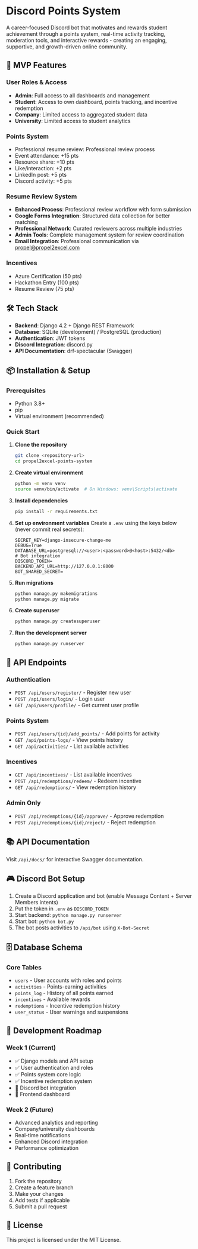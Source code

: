 # Discord Points System

A career-focused Discord bot that motivates and rewards student achievement through a points system, real-time activity tracking, moderation tools, and interactive rewards - creating an engaging, supportive, and growth-driven online community.

## 🚀 MVP Features

### User Roles & Access
- **Admin**: Full access to all dashboards and management
- **Student**: Access to own dashboard, points tracking, and incentive redemption
- **Company**: Limited access to aggregated student data
- **University**: Limited access to student analytics

### Points System
- Professional resume review: Professional review process
- Event attendance: +15 pts
- Resource share: +10 pts
- Like/interaction: +2 pts
- LinkedIn post: +5 pts
- Discord activity: +5 pts

### Resume Review System
- **Enhanced Process**: Professional review workflow with form submission
- **Google Forms Integration**: Structured data collection for better matching
- **Professional Network**: Curated reviewers across multiple industries
- **Admin Tools**: Complete management system for review coordination
- **Email Integration**: Professional communication via propel@propel2excel.com

### Incentives
- Azure Certification (50 pts)
- Hackathon Entry (100 pts)
- Resume Review (75 pts)

## 🛠️ Tech Stack

- **Backend**: Django 4.2 + Django REST Framework
- **Database**: SQLite (development) / PostgreSQL (production)
- **Authentication**: JWT tokens
- **Discord Integration**: discord.py
- **API Documentation**: drf-spectacular (Swagger)

## 📦 Installation & Setup

### Prerequisites
- Python 3.8+
- pip
- Virtual environment (recommended)

### Quick Start

1. **Clone the repository**
   ```bash
   git clone <repository-url>
   cd propel2excel-points-system
   ```

2. **Create virtual environment**
   ```bash
   python -m venv venv
   source venv/bin/activate  # On Windows: venv\Scripts\activate
   ```

3. **Install dependencies**
   ```bash
   pip install -r requirements.txt
   ```

4. **Set up environment variables**
   Create a `.env` using the keys below (never commit real secrets):
   ```env
   SECRET_KEY=django-insecure-change-me
   DEBUG=True
   DATABASE_URL=postgresql://<user>:<password>@<host>:5432/<db>
   # Bot integration
   DISCORD_TOKEN=
   BACKEND_API_URL=http://127.0.0.1:8000
   BOT_SHARED_SECRET=
   ```

5. **Run migrations**
   ```bash
   python manage.py makemigrations
   python manage.py migrate
   ```

6. **Create superuser**
   ```bash
   python manage.py createsuperuser
   ```

7. **Run the development server**
   ```bash
   python manage.py runserver
   ```

## 🔗 API Endpoints

### Authentication
- `POST /api/users/register/` - Register new user
- `POST /api/users/login/` - Login user
- `GET /api/users/profile/` - Get current user profile

### Points System
- `POST /api/users/{id}/add_points/` - Add points for activity
- `GET /api/points-logs/` - View points history
- `GET /api/activities/` - List available activities

### Incentives
- `GET /api/incentives/` - List available incentives
- `POST /api/redemptions/redeem/` - Redeem incentive
- `GET /api/redemptions/` - View redemption history

### Admin Only
- `POST /api/redemptions/{id}/approve/` - Approve redemption
- `POST /api/redemptions/{id}/reject/` - Reject redemption

## 📚 API Documentation

Visit `/api/docs/` for interactive Swagger documentation.

## 🎮 Discord Bot Setup

1. Create a Discord application and bot (enable Message Content + Server Members intents)
2. Put the token in `.env` as `DISCORD_TOKEN`
3. Start backend: `python manage.py runserver`
4. Start bot: `python bot.py`
5. The bot posts activities to `/api/bot` using `X-Bot-Secret`

## 🗄️ Database Schema

### Core Tables
- `users` - User accounts with roles and points
- `activities` - Points-earning activities
- `points_log` - History of all points earned
- `incentives` - Available rewards
- `redemptions` - Incentive redemption history
- `user_status` - User warnings and suspensions

## 🚧 Development Roadmap

### Week 1 (Current)
- ✅ Django models and API setup
- ✅ User authentication and roles
- ✅ Points system core logic
- ✅ Incentive redemption system
- 🔄 Discord bot integration
- 🔄 Frontend dashboard

### Week 2 (Future)
- Advanced analytics and reporting
- Company/university dashboards
- Real-time notifications
- Enhanced Discord integration
- Performance optimization

## 🤝 Contributing

1. Fork the repository
2. Create a feature branch
3. Make your changes
4. Add tests if applicable
5. Submit a pull request

## 📄 License

This project is licensed under the MIT License.
